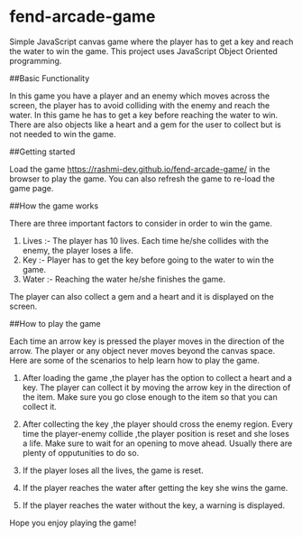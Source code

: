 fend-arcade-game
===============================
Simple JavaScript canvas game where the player has to get a key and reach the water to win the game. This project uses JavaScript Object Oriented programming.

##Basic Functionality

In this game you have a player and an enemy which moves across the screen, the player has to avoid colliding with the enemy and reach the water. In this game he has to get a key before reaching the water to win. There are also objects like a heart and a gem for the user to collect but is not needed to win the game.

##Getting started

Load the game https://rashmi-dev.github.io/fend-arcade-game/ in the browser to play the game. You can also refresh the game to re-load the game page.

##How the game works

There are three important factors to consider in order to win the game.
1. Lives :- The player has 10 lives. Each time he/she collides with the enemy, the player loses a life.
2. Key :- Player has to get the key before going to the water to win the game.
3. Water :- Reaching the water he/she finishes the game.

The player can also collect a gem and a heart and it is displayed on the screen.


##How to play the game

Each time an arrow key is pressed the player moves in the direction of the arrow. The player or any object never moves beyond the canvas space. Here are some of the scenarios to help learn how to play the game.

1. After loading the game ,the player has the option to collect a heart and a key. The player can collect it by moving the arrow key in the direction of the item. Make sure you go close enough to the item so that you can collect it.

2. After collecting the key ,the player should cross the enemy region. Every time the player-enemy collide ,the player position is reset and she loses a life. Make sure to wait for an opening to move ahead. Usually there are plenty of opputunities to do so.

3. If the player loses all the lives, the game is reset.

4. If the player reaches the water after getting the key she wins the game.

4. If the player reaches the water without the key, a warning is displayed.

Hope you enjoy playing the game!











